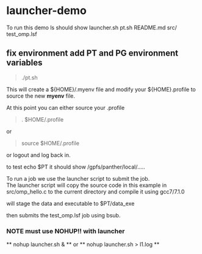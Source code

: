 # launcher-demo
To  run this demo
ls should show 
launcher.sh 
pt.sh
README.md
src/
test_omp.lsf

## fix environment add PT and PG environment variables 
> ./pt.sh

This will create a ${HOME}/.myenv file and modify your ${HOME}.profile to source 
the new **myenv** file.

At this point you can either source your .profile
> . $HOME/.profile

or

> source $HOME/.profile

or logout and log back in.



to test 
echo $PT
it should show 
/gpfs/panther/local/.....

To run a job we use the launcher script to submit the job.  
The launcher script 
will copy the source code in this example in src/omp_hello.c to the current directory
and compile it using gcc7/7.1.0

will stage the data and executable to 
$PT/data_exe

then submits the test_omp.lsf job using bsub.

### NOTE must use NOHUP!! with launcher
** nohup launcher.sh \& **
or 
** nohup launcher.sh > l1.log **
